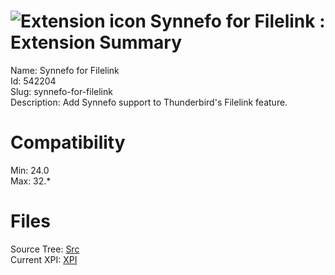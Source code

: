 # ![Extension icon](https://addons.thunderbird.net/user-media/addon_icons/542/542204-64.png?modified=1417976430) Synnefo for Filelink : Extension Summary

Name: Synnefo for Filelink  
Id: 542204  
Slug: synnefo-for-filelink  
Description: Add Synnefo support to Thunderbird's Filelink feature.
  

# Compatibility
Min: 24.0  
Max: 32.*  

# Files

Source Tree: [Src](C:/Dev/Thunderbird/ThunderKdB/xall/xOther/542204-synnefo-for-filelink/src)  
Current XPI: [XPI](C:/Dev/Thunderbird/ThunderKdB/xall/xOther/542204-synnefo-for-filelink/xpi)  



